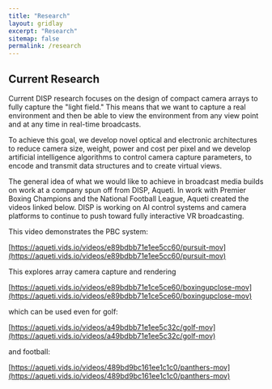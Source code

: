 ```yaml
---
title: "Research"
layout: gridlay
excerpt: "Research"
sitemap: false
permalink: /research
---
```




## Current Research

Current DISP research focuses on the design of compact camera arrays to fully capture the "light field." This means that we want to capture a real environment and then be able to view the environment from any view point and at any time in real-time broadcasts. 

To achieve this goal, we develop novel optical and electronic architectures to reduce camera size, weight, power and cost per pixel and we develop artificial intelligence algorithms to control camera capture parameters, to encode and transmit data structures and to create virtual views. 

The general idea of what we would like to achieve in broadcast media builds on work at a company spun off from DISP, Aqueti. In work with Premier Boxing Champions and the National Football League, Aqueti created the videos linked below. DISP is working on AI control systems and camera platforms to continue to push toward fully interactive VR broadcasting. 

This video demonstrates the PBC system:

[https://aqueti.vids.io/videos/e89bdbb71e1ee5cc60/pursuit-mov](https://aqueti.vids.io/videos/e89bdbb71e1ee5cc60/pursuit-mov)

This explores array camera capture and rendering

[https://aqueti.vids.io/videos/e89bdbb71e1ce5ce60/boxingupclose-mov](https://aqueti.vids.io/videos/e89bdbb71e1ce5ce60/boxingupclose-mov)

which can be used even for golf:

[https://aqueti.vids.io/videos/a49bdbb71e1ee5c32c/golf-mov](https://aqueti.vids.io/videos/a49bdbb71e1ee5c32c/golf-mov)

and football:

[https://aqueti.vids.io/videos/489bd9bc161ee1c1c0/panthers-mov](https://aqueti.vids.io/videos/489bd9bc161ee1c1c0/panthers-mov)


